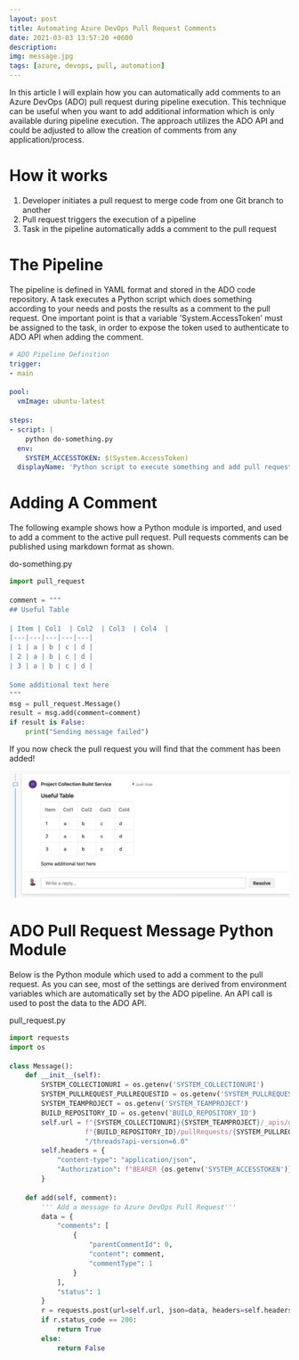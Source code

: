 ```yaml
---
layout: post
title: Automating Azure DevOps Pull Request Comments
date: 2021-03-03 13:57:20 +0600
description: 
img: message.jpg
tags: [azure, devops, pull, automation]
---
```


In this article I will explain how you can automatically add comments to an Azure DevOps (ADO) pull request during pipeline execution.  This technique can be useful when you want to add additional information which is only available during pipeline execution.  The approach utilizes the ADO API and could be adjusted to allow the creation of comments from any application/process.

# How it works 

1. Developer initiates a pull request to merge code from one Git branch to another
2. Pull request triggers the execution of a pipeline
3. Task in the pipeline automatically adds a comment to the pull request

# The Pipeline

The pipeline is defined in YAML format and stored in the ADO code repository.  A task executes a Python script which does something according to your needs and posts the results as a comment to the pull request.  One important point is that a variable 'System.AccessToken' must be assigned to the task, in order to expose the token used to authenticate to ADO API when adding the comment.

```yaml
# ADO Pipeline Definition
trigger:
- main

pool:
  vmImage: ubuntu-latest

steps:
- script: |
    python do-something.py
  env:
    SYSTEM_ACCESSTOKEN: $(System.AccessToken)
  displayName: 'Python script to execute something and add pull request comment'
```

# Adding A Comment

The following example shows how a Python module is imported, and used to add a comment to the active pull request.  Pull requests comments can be published using markdown format as shown.

do-something.py
```python
import pull_request

comment = """
## Useful Table

| Item | Col1  | Col2  | Col3  | Col4  |
|---|---|---|---|---|
| 1 | a | b | c | d |
| 2 | a | b | c | d |
| 3 | a | b | c | d |

Some additional text here
"""
msg = pull_request.Message()
result = msg.add(comment=comment)
if result is False:
    print("Sending message failed")
```

If you now check the pull request you will find that the comment has been added!

![](/assets/img/ado-pull-request/pull-request-comment.png)

# ADO Pull Request Message Python Module

Below is the Python module which used to add a comment to the pull request.  As you can see, most of the settings are derived from environment variables which are automatically set by the ADO pipeline.  An API call is used to post the data to the ADO API.

pull_request.py
```python
import requests
import os

class Message():
    def __init__(self):
        SYSTEM_COLLECTIONURI = os.getenv('SYSTEM_COLLECTIONURI')
        SYSTEM_PULLREQUEST_PULLREQUESTID = os.getenv('SYSTEM_PULLREQUEST_PULLREQUESTID')
        SYSTEM_TEAMPROJECT = os.getenv('SYSTEM_TEAMPROJECT')
        BUILD_REPOSITORY_ID = os.getenv('BUILD_REPOSITORY_ID')
        self.url = f"{SYSTEM_COLLECTIONURI}{SYSTEM_TEAMPROJECT}/_apis/git/repositories/" \
                   f"{BUILD_REPOSITORY_ID}/pullRequests/{SYSTEM_PULLREQUEST_PULLREQUESTID}" \
                   "/threads?api-version=6.0"
        self.headers = {
            "content-type": "application/json",
            "Authorization": f"BEARER {os.getenv('SYSTEM_ACCESSTOKEN')}"
        }

    def add(self, comment):
        ''' Add a message to Azure DevOps Pull Request'''
        data = {
            "comments": [
                {
                    "parentCommentId": 0,
                    "content": comment,
                    "commentType": 1
                }
            ],
            "status": 1
        }
        r = requests.post(url=self.url, json=data, headers=self.headers)
        if r.status_code == 200:
            return True
        else:
            return False
```
